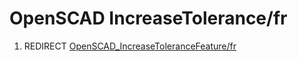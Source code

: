 # OpenSCAD IncreaseTolerance/fr

1.  REDIRECT [OpenSCAD\_IncreaseToleranceFeature/fr](OpenSCAD_IncreaseToleranceFeature/fr.md)
